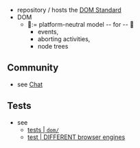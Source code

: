 * repository / hosts the [DOM Standard](https://dom.spec.whatwg.org/)
* DOM
  * 👀:= platform-neutral model -- for -- 👀
    * events,
    * aborting activities,
    * node trees

## Community

* see [Chat](https://whatwg.org/chat)

## Tests

* see
  * [tests | `dom/`](https://github.com/web-platform-tests/wpt)
  * [test | DIFFERENT browser engines](https://wpt.fyi/results/dom)
